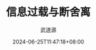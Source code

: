 ---
title: "信息过载与断舍离"
date: 2024-06-25T11:47:18+08:00
author: "武道源"
slug:
draft: false
toc: false
---